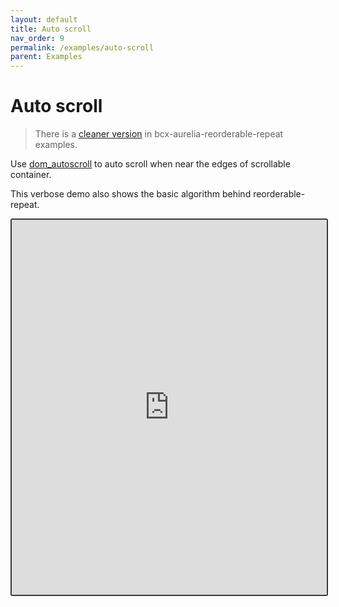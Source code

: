 ```yaml
---
layout: default
title: Auto scroll
nav_order: 9
permalink: /examples/auto-scroll
parent: Examples
---
```


# Auto scroll

> There is a [cleaner version](../examples-reorderable-repeat/auto-scroll) in bcx-aurelia-reorderable-repeat examples.

Use [dom_autoscroll](https://github.com/hollowdoor/dom_autoscroller) to auto scroll when near the edges of scrollable container.

This verbose demo also shows the basic algorithm behind reorderable-repeat.

<iframe style="width: 100%; height: 600px; border: 2px solid #343a40; border-radius: 3px;" loading="lazy" src="https://gist.dumber.app/?gist=eedbd9b8b935b281f95395e624029230&open=src%2Flist-container.js&open=src%2Flist-container.html"></iframe>